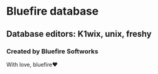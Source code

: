 # Bluefire database 
Database editors: K1wix, unix, freshy
---

### Created by Bluefire Softworks
With love, bluefire❤️
